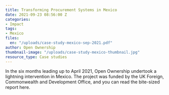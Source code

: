 ```yaml
---
title: Transforming Procurement Systems in Mexico
date: 2021-09-23 08:56:00 Z
categories:
- Impact
tags:
- Mexico
files:
  en: "/uploads/case-study-mexico-sep-2021.pdf"
author: Open Ownership
thumbnail-image: "/uploads/case-study-mexico-thumbnail.jpg"
resource_type: Case studies
---
```


In the six months leading up to April 2021, Open Ownership undertook a lightning intervention in Mexico. The project was funded by the UK Foreign, Commonwealth and Development Office, and you can read the bite-sized report here.